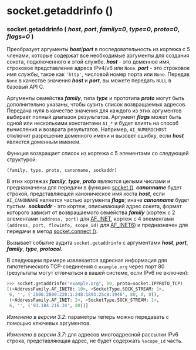 # socket.getaddrinfo \(\)

### socket.getaddrinfo \( _host_, _port_, _family=0_, _type=0_, _proto=0_, _flags=0_ \)

Преобразует аргументы _**host**_/_**port**_ в последовательность из кортежа с 5 членами, которые содержат все необходимые аргументы для создания сокета, подключенного к этой службе. _**host**_ - это доменное имя, строковое представление адреса IPv4/v6 или `None`. _**port**_ - это строковое имя службы, такое как `'http'`, числовой номер порта или `None`. Передав `None` в качестве значения _**host**_ и _**port**_, вы можете передать `NULL` в базовый API C.

Аргументы семейства _**family**_, типа _**type**_ и прототипа _**proto**_ могут быть дополнительно указаны, чтобы сузить список возвращаемых адресов. Передача нуля в качестве значения для каждого из этих аргументов выбирает полный диапазон результатов. Аргумент _**flags**_ может быть одной или несколькими константами `AI_*` и будет влиять на способ вычисления и возврата результатов. Например, `AI_NUMERICHOST` отключит разрешение доменного имени и вызовет ошибку, если _**host**_ является доменным именем.

Функция возвращает список из кортежа с 5 элементами со следующей структурой:

`(family, type, proto, canonname, sockaddr)`

В этих кортежах _**family**_, _**type**_, _**proto**_ являются целыми числами и предназначены для передачи в функцию [socket \(\)](socket.socket.md). _**canonname**_ будет строкой, представляющей каноническое имя хоста _**host**_, если `AI_CANONNAME` является частью аргумента _**flags**_; иначе _**canonname**_ будет пустым. _**sockaddr**_ - это кортеж, описывающий адрес сокета, формат которого зависит от возвращаемого семейства _**family**_ \(кортеж с 2 элементами `(address, port)` для [AF\_INET](../konstanty-soketov/socket.af_inet.md), кортеж с 4 элементами `(address, port, flowinfo, scope_id)` для [AF\_INET6](../konstanty-soketov/socket.af_inet6.md)\) и предназначен для передачи в метод [socket.connect \(\)](../obekty-soketov/socket.connect.md).

Вызывает событие аудита `socket.getaddrinfo` с аргументами _**host**_, _**port**_, _**family**_, _**type**_, _**protocol**_.

В следующем примере извлекается адресная информация для гипотетического TCP-соединения с `example.org` через порт 80 \(результаты могут отличаться в вашей системе, если IPv6 не включен\):

```python
>>> socket.getaddrinfo("example.org", 80, proto=socket.IPPROTO_TCP)
[(<AddressFamily.AF_INET6: 10>, <SocketType.SOCK_STREAM: 1>,
 6, '', ('2606:2800:220:1:248:1893:25c8:1946', 80, 0, 0)),
 (<AddressFamily.AF_INET: 2>, <SocketType.SOCK_STREAM: 1>,
 6, '', ('93.184.216.34', 80))]
```

_Изменено в версии 3.2_: параметры теперь можно передавать с помощью ключевых аргументов.

_Изменено в версии 3.7_: для адресов многоадресной рассылки IPv6 строка, представляющая адрес, не будет содержать `%scope_id` часть.

